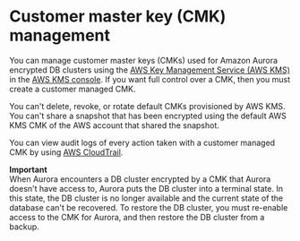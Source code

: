 # Customer master key \(CMK\) management<a name="Overview.Encryption.Keys"></a>

You can manage customer master keys \(CMKs\) used for Amazon Aurora encrypted DB clusters using the [AWS Key Management Service \(AWS KMS\)](https://docs.aws.amazon.com/kms/latest/developerguide/) in the [AWS KMS console](https://console.aws.amazon.com/kms)\. If you want full control over a CMK, then you must create a customer managed CMK\.

You can't delete, revoke, or rotate default CMKs provisioned by AWS KMS\. You can't share a snapshot that has been encrypted using the default AWS KMS CMK of the AWS account that shared the snapshot\.

You can view audit logs of every action taken with a customer managed CMK by using [AWS CloudTrail](https://docs.aws.amazon.com/awscloudtrail/latest/userguide/)\.

**Important**  
When Aurora encounters a DB cluster encrypted by a CMK that Aurora doesn't have access to, Aurora puts the DB cluster into a terminal state\. In this state, the DB cluster is no longer available and the current state of the database can't be recovered\. To restore the DB cluster, you must re\-enable access to the CMK for Aurora, and then restore the DB cluster from a backup\.